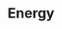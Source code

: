 ---
title: "Energy"
layout: collection
collection: energy
permalink: /energy/
author_profile: true
header:
  overlay_image: /assets/headers/cats.jpg
  caption: "Photo credit: [**DarkWorkX**](https://pixabay.com/illustrations/vintage-kitten-school-kittens-cat-4178304/)"
---